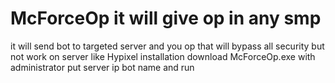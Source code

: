 # McForceOp it will give op in any smp
it will send bot to targeted server and
you op that will bypass all security but 
not work on server like Hypixel 
installation
download McForceOp.exe with administrator put server ip
bot name 
and run

